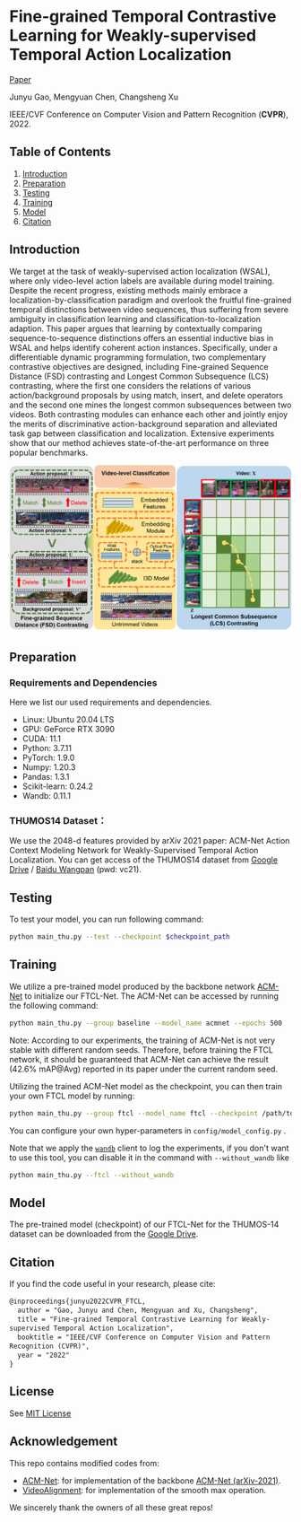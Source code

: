 # Fine-grained Temporal Contrastive Learning for Weakly-supervised Temporal Action Localization
[Paper]()

Junyu Gao, Mengyuan Chen, Changsheng Xu

IEEE/CVF Conference on Computer Vision and Pattern Recognition (**CVPR**), 2022.


## Table of Contents
1. [Introduction](#introduction)
1. [Preparation](#preparation)
1. [Testing](#testing)
1. [Training](#training)
1. [Model](#model)
1. [Citation](#citation)

## Introduction
We target at the task of weakly-supervised action localization (WSAL), where only video-level action labels are available during model training. Despite the recent progress, existing methods mainly embrace a localization-by-classification paradigm and overlook the fruitful fine-grained temporal distinctions between video sequences, thus suffering from severe ambiguity in classification learning and classification-to-localization adaption. This paper argues that learning by contextually comparing sequence-to-sequence distinctions offers an essential inductive bias in WSAL and helps identify coherent action instances. Specifically, under a differentiable dynamic programming formulation, two complementary contrastive objectives are designed, including Fine-grained Sequence Distance (FSD) contrasting and Longest Common Subsequence (LCS) contrasting, where the first one considers the relations of various action/background proposals by using match, insert, and delete operators and the second one mines the longest common subsequences between two videos. Both contrasting modules can enhance each other and jointly enjoy the merits of discriminative action-background separation and alleviated task gap between classification and localization. Extensive experiments show that our method achieves state-of-the-art performance on three popular benchmarks.

![avatar](./figs/arch.png)

## Preparation
### Requirements and Dependencies
Here we list our used requirements and dependencies.
 - Linux: Ubuntu 20.04 LTS
 - GPU: GeForce RTX 3090
 - CUDA: 11.1
 - Python: 3.7.11
 - PyTorch: 1.9.0
 - Numpy: 1.20.3
 - Pandas: 1.3.1
 - Scikit-learn: 0.24.2
 - Wandb: 0.11.1 

### THUMOS14 Dataset：

We use the 2048-d features provided by arXiv 2021 paper: ACM-Net Action Context Modeling Network for Weakly-Supervised Temporal Action Localization. You can get access of the THUMOS14 dataset from [Google Drive](https://drive.google.com/drive/folders/1C4YG01X9IIT1a568wMM8fgm4k4xTC2EQ?usp=sharing) /  [Baidu Wangpan](https://pan.baidu.com/s/1rt8szoDspzJ5SjpcjccFXg) (pwd: vc21).

## Testing

To test your model, you can run following command:

```bash
python main_thu.py --test --checkpoint $checkpoint_path
```

## Training

We utilize a pre-trained model produced by the backbone network [ACM-Net](https://github.com/ispc-lab/ACM-Net) to initialize our FTCL-Net. The ACM-Net can be accessed by running the following command:

```bash
python main_thu.py --group baseline --model_name acmnet --epochs 500
```

Note: According to our experiments, the training of ACM-Net is not very stable with different random seeds. Therefore, before training the FTCL network, it should be guaranteed that ACM-Net can achieve the result (42.6% mAP@Avg) reported in its paper under the current random seed.

Utilizing the trained ACM-Net model as the checkpoint, you can then train your own FTCL model by running:

```bash
python main_thu.py --group ftcl --model_name ftcl --checkpoint /path/to/THUMOS-14/save/baseline/acmnet/THUMOS_best.pth --ftcl
```

You can configure your own hyper-parameters in `config/model_config.py` .

Note that we apply the [`wandb`](https://github.com/wandb/client) client to log the experiments, if you don't want to use this tool, you can disable it in the command with   `--without_wandb` like 

```bash
python main_thu.py --ftcl --without_wandb
```

## Model

The pre-trained model (checkpoint) of our FTCL-Net for the THUMOS-14 dataset can be downloaded from the [Google Drive](https://drive.google.com/file/d/1DDPFx0lENZuwIsdP5abARc9FVEaWy1bV/view?usp=sharing).

## Citation
If you find the code useful in your research, please cite:

    @inproceedings{junyu2022CVPR_FTCL,
      author = "Gao, Junyu and Chen, Mengyuan and Xu, Changsheng",
      title = "Fine-grained Temporal Contrastive Learning for Weakly-supervised Temporal Action Localization",
      booktitle = "IEEE/CVF Conference on Computer Vision and Pattern Recognition (CVPR)",
      year = "2022"
    }

## License

See [MIT License](/LICENSE)

## Acknowledgement

This repo contains modified codes from:
 - [ACM-Net](https://github.com/ispc-lab/ACM-Net): for implementation of the backbone [ACM-Net (arXiv-2021)](https://arxiv.org/abs/2104.02967).
 - [VideoAlignment](https://github.com/hadjisma/VideoAlignment): for implementation of the smooth max operation.

We sincerely thank the owners of all these great repos!